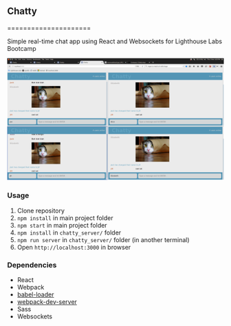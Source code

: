 ## Chatty
=====================

Simple real-time chat app using React and Websockets for Lighthouse Labs Bootcamp

![Screenshot](https://raw.githubusercontent.com/jong86/chattyapp/master/docs/Chatty%20screenshot.png)


### Usage

1. Clone repository
2. `npm install` in main project folder
3. `npm start` in main project folder
4. `npm install` in `chatty_server/` folder
5. `npm run server` in `chatty_server/` folder (in another terminal)
6. Open `http://localhost:3000` in browser


### Dependencies

* React
* Webpack
* [babel-loader](https://github.com/babel/babel-loader)
* [webpack-dev-server](https://github.com/webpack/webpack-dev-server)
* Sass
* Websockets

